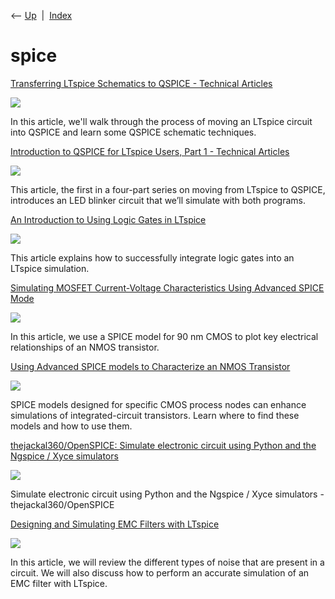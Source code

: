 <div class="nav">

⟵ [Up](index.html)  \|  [Index](index.html)

</div>

# spice

<div class="cards">

<div class="card">

<div class="card-title">

[Transferring LTspice Schematics to QSPICE - Technical
Articles](https://www.allaboutcircuits.com/technical-articles/transferring-ltspice-schematics-to-qspice/)

</div>

<div class="card-image">

[![](https://www.allaboutcircuits.com/uploads/thumbnails/Keim_10_27_2024_thumbnail.jpg)](https://www.allaboutcircuits.com/technical-articles/transferring-ltspice-schematics-to-qspice/)

</div>

In this article, we'll walk through the process of moving an LTspice
circuit into QSPICE and learn some QSPICE schematic techniques.

</div>

<div class="card">

<div class="card-title">

[Introduction to QSPICE for LTspice Users, Part 1 - Technical
Articles](https://www.allaboutcircuits.com/technical-articles/introduction-to-qspice-for-ltspice-users-part-1/)

</div>

<div class="card-image">

[![](https://www.allaboutcircuits.com/uploads/thumbnails/Keim_10_16_2024_thumbnail.jpg)](https://www.allaboutcircuits.com/technical-articles/introduction-to-qspice-for-ltspice-users-part-1/)

</div>

This article, the first in a four-part series on moving from LTspice to
QSPICE, introduces an LED blinker circuit that we’ll simulate with both
programs.

</div>

<div class="card">

<div class="card-title">

[An Introduction to Using Logic Gates in
LTspice](https://www.allaboutcircuits.com/technical-articles/an-introduction-to-using-logic-gates-in-ltspice)

</div>

<div class="card-image">

[![](https://www.allaboutcircuits.com/uploads/thumbnails/Keim_6_16_2024_Thumbnail.jpg)](https://www.allaboutcircuits.com/technical-articles/an-introduction-to-using-logic-gates-in-ltspice)

</div>

This article explains how to successfully integrate logic gates into an
LTspice simulation.

</div>

<div class="card">

<div class="card-title">

[Simulating MOSFET Current-Voltage Characteristics Using Advanced SPICE
Mode](https://www.allaboutcircuits.com/technical-articles/simulating-mosfet-current-voltage-characteristics-using-advanced-spice-models)

</div>

<div class="card-image">

[![](https://www.allaboutcircuits.com/uploads/thumbnails/Keim_06_09_2024_Thumbnail.jpg)](https://www.allaboutcircuits.com/technical-articles/simulating-mosfet-current-voltage-characteristics-using-advanced-spice-models)

</div>

In this article, we use a SPICE model for 90 nm CMOS to plot key
electrical relationships of an NMOS transistor.

</div>

<div class="card">

<div class="card-title">

[Using Advanced SPICE models to Characterize an NMOS
Transistor](https://www.allaboutcircuits.com/technical-articles/using-advanced-spice-models-to-characterize-an-nmos-transistor)

</div>

<div class="card-image">

[![](https://www.allaboutcircuits.com/uploads/thumbnails/Keim_6_05_2024_Thumbnail.jpg)](https://www.allaboutcircuits.com/technical-articles/using-advanced-spice-models-to-characterize-an-nmos-transistor)

</div>

SPICE models designed for specific CMOS process nodes can enhance
simulations of integrated-circuit transistors. Learn where to find these
models and how to use them.

</div>

<div class="card">

<div class="card-title">

[thejackal360/OpenSPICE: Simulate electronic circuit using Python and
the Ngspice / Xyce
simulators](https://github.com/thejackal360/OpenSPICE)

</div>

<div class="card-image">

[![](https://opengraph.githubassets.com/173979c34a414436f075cdfd0d3c8d901ba3bfcfab64f62d3440ae75a9fd808f/thejackal360/OpenSPICE)](https://github.com/thejackal360/OpenSPICE)

</div>

Simulate electronic circuit using Python and the Ngspice / Xyce
simulators - thejackal360/OpenSPICE

</div>

<div class="card">

<div class="card-title">

[Designing and Simulating EMC Filters with
LTspice](https://www.allaboutcircuits.com/technical-articles/designing-and-simulating-emc-filters-ltspice)

</div>

<div class="card-image">

[![](https://www.allaboutcircuits.com/uploads/thumbnails/LTspice_filters.jpg)](https://www.allaboutcircuits.com/technical-articles/designing-and-simulating-emc-filters-ltspice)

</div>

In this article, we will review the different types of noise that are
present in a circuit. We will also discuss how to perform an accurate
simulation of an EMC filter with LTspice.

</div>

</div>
